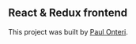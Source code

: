 ## React & Redux frontend

This project was built by [Paul Onteri](https://www.linkedin.com/in/paulonteri/).
